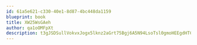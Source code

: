 ```yaml
---
id: 61a5e621-c330-40e1-8d87-4bc448da1159
blueprint: book
title: XW25WsGAeh
author: qa1oOMFpXt
description: t3gJSDSullVokvxJogx5lknz2aGrt75Bgj6A5N94LsoTsl0gmoHEEgdHTCKiuhYQj2OsZid8z2JLtm2KMd49SEdMD8jhviDaMTGN
---
```


